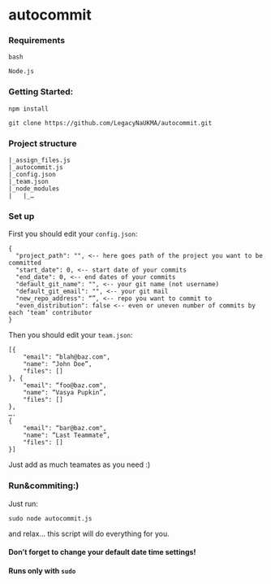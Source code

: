 # autocommit

### Requirements

`bash`

`Node.js`

### Getting Started:

`npm install`

`git clone https://github.com/LegacyNaUKMA/autocommit.git`


### Project structure

```
|_assign_files.js
|_autocommit.js
|_config.json
|_team.json
|_node_modules
|	|_…
```

### Set up

First you should edit your `config.json`:


```
{
  "project_path": "", <-- here goes path of the project you want to be committed
  "start_date": 0, <-- start date of your commits
  "end_date": 0, <-- end dates of your commits
  "default_git_name": "", <-- your git name (not username)
  "default_git_email": "", <-- your git mail
  "new_repo_address": “”, <-- repo you want to commit to  
  "even_distribution": false <-- even or uneven number of commits by each ‘team’ contributor
}
```


Then you should edit your `team.json`:

```
[{
	"email": “blah@baz.com",
	"name": “John Doe”,
	"files": []
}, {
	"email": “foo@baz.com",
	"name": “Vasya Pupkin”,
	"files": []
}, 
….
{
	"email": “bar@baz.com",
	"name": “Last Teammate”,
	"files": []
}]
```

Just add as much teamates as you need :)

### Run&commiting:)

Just run:


`sudo node autocommit.js`


and relax… this script will do everything for you.

#### Don’t forget to change your default date time settings!

#### Runs only with `sudo`

